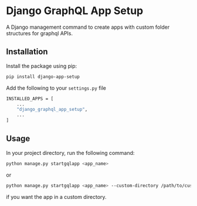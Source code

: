 # Django GraphQL App Setup

A Django management command to create apps with custom folder structures for graphql APIs.

## Installation

Install the package using pip:

```bash
pip install django-app-setup
```

Add the following to your `settings.py` file

```bash
INSTALLED_APPS = [
    ...
    "django_graphql_app_setup",
    ...
]
```

## Usage

In your project directory, run the following command:

```bash
python manage.py startgqlapp <app_name>
```

or

```bash
python manage.py startgqlapp <app_name> --custom-directory /path/to/custom/directory
```

if you want the app in a custom directory.